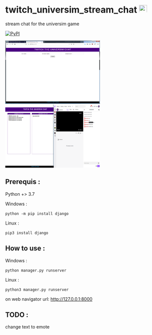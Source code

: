 # twitch_universim_stream_chat <img src="twitch.ico" width="25" height="25" >
stream chat for the universim game

[![PyPI](https://img.shields.io/pypi/l/simplelogging.svg)](https://github.com/gaelfargeas/twitch_universim_streamer_chat/blob/master/LICENSE)

<img src="index.png" width="300" height="200">

<img src="logged.PNG" width="300" height="200">

## Prerequis :

Python +> 3.7

Windows :

    python -m pip install django

Linux :

    pip3 install django

## How to use :

Windows :

    python manager.py runserver

Linux :

    python3 manager.py runserver


on web navigator url: http://127.0.0.1:8000




## TODO :
change text to emote